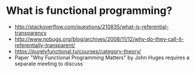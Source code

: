# What is functional programming?

* http://stackoverflow.com/questions/210835/what-is-referential-transparency
* http://www.nobugs.org/blog/archives/2008/11/12/why-do-they-call-it-referentially-transparent/
* https://purelyfunctional.tv/courses/category-theory/
* Paper "Why Functional Programming Matters" by John Huges requires a separate meeting to discuss